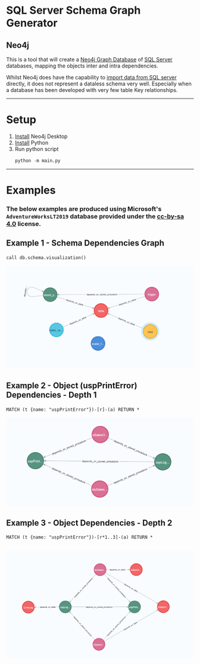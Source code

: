 # SQL Server Schema Graph Generator

## Neo4j

This is a tool that will create a [Neo4j Graph Database](https://neo4j.com/developer/graph-database/) of [SQL Server](https://www.microsoft.com/en-au/sql-server/sql-server-2019) databases, mapping the objects inter and intra dependencies.

Whilst Neo4j does have the capability to [import data from SQL server](https://neo4j.com/labs/etl-tool/) directly, it does not represent a dataless schema very well. Especially when a database has been developed with very few table Key relationships.

---
# Setup

1. [Install](https://neo4j.com/docs/operations-manual/current/installation/) Neo4j Desktop
2. [Install](https://www.python.org/downloads/) Python
3. Run python script
    ```python
    python -m main.py
    ```

---
# Examples
### The below examples are produced using Microsoft's `AdventureWorksLT2019` database provided under the [cc-by-sa 4.0](https://creativecommons.org/licenses/by-sa/4.0/) license.

## Example 1 - Schema Dependencies Graph

```cypher
call db.schema.visualization()
```

![Screenshot](https://github.com/Otterpohl/sql-schema-graph/blob/main/blob/screenshot1.png)

## Example 2 - Object (uspPrintError) Dependencies - Depth 1

```cypher
MATCH (t {name: "uspPrintError"})-[r]-(a) RETURN *
```

![Screenshot](https://github.com/Otterpohl/sql-schema-graph/blob/main/blob/screenshot2.png)

## Example 3 - Object Dependencies - Depth 2

```cypher
MATCH (t {name: "uspPrintError"})-[r*1..3]-(a) RETURN *
```

![Screenshot](https://github.com/Otterpohl/sql-schema-graph/blob/main/blob/screenshot3.png)
---
